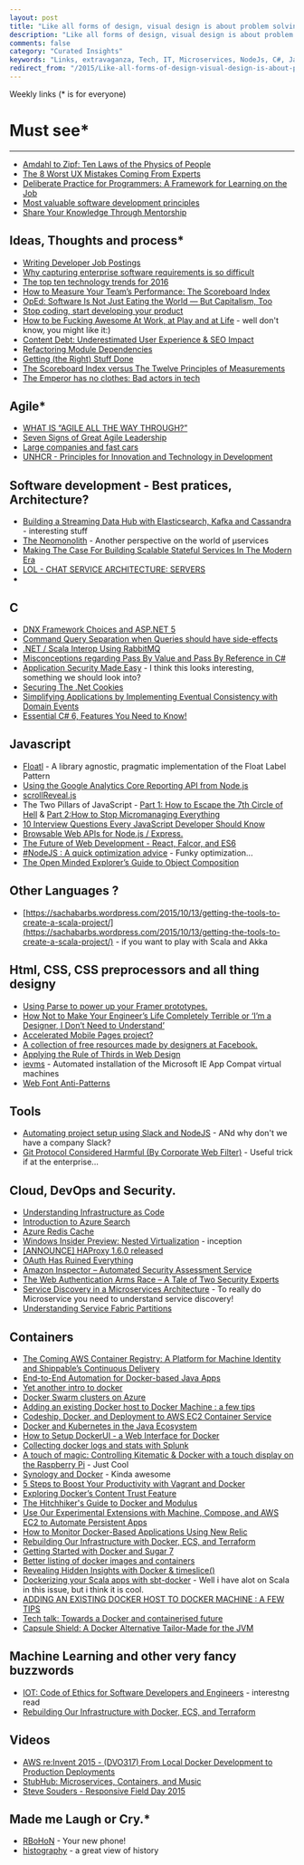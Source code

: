 ```yaml
---
layout: post
title: "Like all forms of design, visual design is about problem solving, not about personal preference or unsupported opinion."
description: "Like all forms of design, visual design is about problem solving, not about personal preference or unsupported opinion."
comments: false
category: "Curated Insights"
keywords: "Links, extravaganza, Tech, IT, Microservices, NodeJs, C#, Javascript, Solution architecture"
redirect_from: "/2015/Like-all-forms-of-design-visual-design-is-about-problem-solving-not-about-personal-preference-or-unsupported-opinion/"
---
```

Weekly links (* is for everyone)

#   Must see* #
-----
  * [Amdahl to Zipf: Ten Laws of the Physics of People](http://hintjens.com/blog:100)
  * [The 8 Worst UX Mistakes Coming From Experts](https://medium.com/swlh/the-8-worst-ux-mistakes-coming-from-experts-692884971f80)
  * [Deliberate Practice for Programmers: A Framework for Learning on the Job](http://simpleprogrammer.com/2015/10/09/deliberate-practice-for-programmers-a-framework-for-learning-on-the-job/)
  * [Most valuable software development principles](http://enterprisecraftsmanship.com/2015/10/12/most-valuable-software-development-principles/)
  * [Share Your Knowledge Through Mentorship](http://blog.teamtreehouse.com/share-knowledge-mentorship)
 
##  Ideas, Thoughts and process* ##
  * [Writing Developer Job Postings](http://www.tokyodev.com/2015/08/28/writing-developer-job-posting/)
  * [Why capturing enterprise software requirements is so difficult](http://www.cio.com/article/2990512/enterprise-software/why-capturing-enterprise-software-requirements-is-so-difficult.html#tk.rss_itstrategy)
  * [The top ten technology trends for 2016](https://jaxenter.com/the-top-ten-technology-trends-for-2016-121369.html?)
  * [How to Measure Your Team’s Performance: The Scoreboard Index](http://noop.nl/2015/10/the-scoreboard-index.html?)
  * [OpEd: Software Is Not Just Eating the World — But Capitalism, Too](http://thenewstack.io/oped-software-not-just-eating-world-capitalism/)
  * [Stop coding, start developing your product](https://blogs.endjin.com/2015/10/stop-coding-start-developing-your-product/)
  * [How to be Fucking Awesome At Work, at Play and at Life](https://medium.com/@docjamesw/how-to-be-fucking-awesome-509ea54524fc) - well don't know, you might like it:)
  * [Content Debt: Underestimated User Experience & SEO Impact](http://apmblog.dynatrace.com/2015/10/12/content-debt-underestimated-user-experience-seo-impact/)
  * [Refactoring Module Dependencies](http://martinfowler.com/articles/refactoring-dependencies.html)
  * [Getting (the Right) Stuff Done](http://blog.learningbyshipping.com/2015/10/12/getting-the-right-stuff-done/)
  * [The Scoreboard Index versus The Twelve Principles of Measurements](http://noop.nl/2015/10/the-scoreboard-index-versus-the-twelve-principles-of-measurements.html)
  * [The Emperor has no clothes: Bad actors in tech](http://blog.jessitron.com/2015/10/the-emperor-has-no-clothes-bad-actors.html)


## Agile* ##
  * [WHAT IS “AGILE ALL THE WAY THROUGH?”](http://magenic.com/Blog/Post/118/What-is-%E2%80%9CAgile-All-the-Way-Through-%E2%80%9D)
  * [Seven Signs of Great Agile Leadership](http://www.stickyminds.com/article/seven-signs-great-agile-leadership)
  * [Large companies and fast cars](http://allankelly.blogspot.dk/2015/10/large-companies-and-fast-cars.html)
  * [UNHCR - Principles for Innovation and Technology in Development](http://www.unicefstories.org/principles/)

##  Software development - Best pratices, Architecture? ##
  * [Building a Streaming Data Hub with Elasticsearch, Kafka and Cassandra](http://thenewstack.io/building-streaming-data-hub-elasticsearch-kafka-cassandra/) - interesting stuff
  * [The Neomonolith](https://inconshreveable.com/10-07-2015/the-neomonolith/) - Another perspective on the world of &micro;services
  * [Making The Case For Building Scalable Stateful Services In The Modern Era](http://highscalability.com/blog/2015/10/12/making-the-case-for-building-scalable-stateful-services-in-t.html)
  * [LOL - CHAT SERVICE ARCHITECTURE: SERVERS](http://engineering.riotgames.com/news/chat-service-architecture-servers)
  * 

##  **C** ##
  * [DNX Framework Choices and ASP.NET 5](http://odetocode.com/blogs/scott/archive/2015/10/13/dnx-framework-choices-and-asp-net-5.aspx)
  * [Command Query Separation when Queries should have side-effects](http://blog.ploeh.dk/2015/10/08/command-query-separation-when-queries-should-have-side-effects/)
  * [.NET / Scala Interop Using RabbitMQ](http://www.codeproject.com/Articles/1037532/NET-Scala-Interop-Using-RabbitMQ)
  * [Misconceptions regarding Pass By Value and Pass By Reference in C#](http://www.codeproject.com/Articles/1037209/Misconceptions-regarding-Pass-By-Value-and-Pass-By)
  * [Application Security Made Easy](https://www.checkmarx.com/) - I think this looks interesting, something we should look into?
  * [Securing The .Net Cookies](https://www.jardinesoftware.net/2015/10/13/securing-the-net-cookies/)
  * [Simplifying Applications by Implementing Eventual Consistency with Domain Events](https://visualstudiomagazine.com/articles/2015/10/01/implementing-eventual-consistency.aspx)
  * [Essential C# 6, Features You Need to Know!](http://developer.telerik.com/featured/essential-c-6-features-you-need-to-know/)

##  Javascript ##
  * [Floatl](https://github.com/richardvenneman/floatl) - A library agnostic, pragmatic implementation of the Float Label Pattern 
  * [Using the Google Analytics Core Reporting API from Node.js](http://www.2ality.com/2015/10/google-analytics-api.html)
  * [scrollReveal.js](https://github.com/jlmakes/scrollReveal.js)
  * The Two Pillars of JavaScript - [Part 1: How to Escape the 7th Circle of Hell](https://medium.com/javascript-scene/the-two-pillars-of-javascript-ee6f3281e7f3) & [Part 2:How to Stop Micromanaging Everything](https://medium.com/javascript-scene/the-two-pillars-of-javascript-pt-2-functional-programming-a63aa53a41a4)
  * [10 Interview Questions Every JavaScript Developer Should Know](https://medium.com/javascript-scene/10-interview-questions-every-javascript-developer-should-know-6fa6bdf5ad95)
  * [Browsable Web APIs for Node.js / Express.](https://github.com/tomchristie/express-browsable-api?utm_source=webopsweekly&utm_medium=email)
  * [The Future of Web Development - React, Falcor, and ES6](http://engineering.widen.com/blog/future-of-the-web-react-falcor/)
  * [#NodeJS : A quick optimization advice](https://top.fse.guru/nodejs-a-quick-optimization-advice-7353b820c92e) - Funky optimization...
  * [The Open Minded Explorer’s Guide to Object Composition](https://medium.com/javascript-scene/the-open-minded-explorer-s-guide-to-object-composition-88fe68961bed)

##  Other Languages ? ##
  * [https://sachabarbs.wordpress.com/2015/10/13/getting-the-tools-to-create-a-scala-project/](https://sachabarbs.wordpress.com/2015/10/13/getting-the-tools-to-create-a-scala-project/) - if you want to play with Scala and Akka 

##  Html, CSS, CSS preprocessors and all thing designy ##
  * [Using Parse to power up your Framer prototypes.](https://medium.com/facebook-design/using-parse-to-power-up-your-framer-prototypes-88cb87009d00)
  * [How Not to Make Your Engineer’s Life Completely Terrible or ‘I’m a Designer, I Don’t Need to Understand’](https://medium.com/facebook-design/how-not-to-make-your-engineer-s-life-completely-terrible-292a6d5d134c)
  * [Accelerated Mobile Pages project?](https://www.ampproject.org/)
  * [A collection of free resources made by designers at Facebook.](http://facebook.github.io/design/)
  * [Applying the Rule of Thirds in Web Design](http://webdesignledger.com/rule-of-thirds-in-web-design)
  * [ievms](https://github.com/xdissent/ievms) - Automated installation of the Microsoft IE App Compat virtual machines
  * [Web Font Anti-Patterns](http://bramstein.com/writing/web-font-anti-patterns.html)
 
##  Tools ##
  * [Automating project setup using Slack and NodeJS](http://thetechstudio.ghost.io/autom/#.Vh9HL37hAuU) - ANd why don't we have a company Slack?
  * [Git Protocol Considered Harmful (By Corporate Web Filter)](http://derickbailey.com/2015/10/14/git-protocol-considered-harmful-by-corporate-web-filter/) - Useful trick if at the enterprise...
 
##  Cloud, DevOps and Security.  ##
  * [Understanding Infrastructure as Code](https://cloudonaut.io/understanding-infrastructure-as-code/)
  * [Introduction to Azure Search](http://gunnarpeipman.com/2015/09/introduction-to-azure-search)
  * [Azure Redis Cache](https://azure.microsoft.com/en-us/blog/azure-redis-cache-public-preview-of-premium-tier/)
  * [Windows Insider Preview: Nested Virtualization](http://blogs.technet.com/b/virtualization/archive/2015/10/13/windows-insider-preview-nested-virtualization.aspx) - inception
  * [[ANNOUNCE] HAProxy 1.6.0 released](http://blog.haproxy.com/2015/10/14/whats-new-in-haproxy-1-6/)
  * [OAuth Has Ruined Everything](http://developer.telerik.com/featured/oauth-has-ruined-everything/?utm_source=webopsweekly&utm_medium=email)
  * [Amazon Inspector – Automated Security Assessment Service](https://aws.amazon.com/blogs/aws/amazon-inspector-automated-security-assessment-service/)
  * [The Web Authentication Arms Race – A Tale of Two Security Experts](http://blog.slaks.net/2015-10-13/web-authentication-arms-race-a-tale-of-two-security-experts/?utm_source=webopsweekly&utm_medium=email)
  * [Service Discovery in a Microservices Architecture](https://www.nginx.com/blog/service-discovery-in-a-microservices-architecture/) - To really do Microservice you need to understand service discovery!
  * [Understanding Service Fabric Partitions](http://blogs.msdn.com/b/mvpawardprogram/archive/2015/10/13/understanding-service-fabric-partitions.aspx?WT.mc_id=DX_MVP4025064)


## Containers ##
  * [The Coming AWS Container Registry: A Platform for Machine Identity and Shippable’s Continuous Delivery](http://thenewstack.io/the-coming-aws-container-registry-a-platform-for-machine-identity-and-continuous-delivery/)
  * [End-to-End Automation for Docker-based Java Apps](https://dzone.com/articles/end-to-end-automation-for-docker-based-java-apps)
  * [Yet another intro to docker](http://blog.simontimms.com/2015/10/04/yet-another-docker-intro/)
  * [Docker Swarm clusters on Azure](http://openness.microsoft.com/blog/2015/10/12/docker-swarm-clusters-on-azure/)
  * [Adding an existing Docker host to Docker Machine : a few tips](http://www.javacodegeeks.com/2015/10/adding-an-existing-docker-host-to-docker-machine-a-few-tips.html)
  * [Codeship, Docker, and Deployment to AWS EC2 Container Service](http://www.javacodegeeks.com/2015/10/codeship-docker-and-deployment-to-aws-ec2-container-service.html)
  * [Docker and Kubernetes in the Java Ecosystem](https://dzone.com/articles/docker-and-kubernetes-in-the-java-ecosystem)
  * [How to Setup DockerUI - a Web Interface for Docker](http://linoxide.com/linux-how-to/setup-dockerui-web-interface-docker)
  * [Collecting docker logs and stats with Splunk](http://blogs.splunk.com/2015/08/24/collecting-docker-logs-and-stats-with-splunk/)
  * [A touch of magic: Controlling Kitematic & Docker with a touch display on the Raspberry Pi](http://blog.hypriot.com/post/a-touch-of-magic-controlling-kitematic-with-a-touch-display-on-the-raspberry-pi/) - Just Cool
  * [Synology and Docker](http://www.jinkit.com/docker-on-synology/?) - Kinda awesome
  * [5 Steps to Boost Your Productivity with Vagrant and Docker](http://www.mikelangelo-project.eu/2015/10/5-steps-to-boost-your-productivity-with-vagrant-and-docker/)
  * [Exploring Docker’s Content Trust Feature](http://blog.codeship.com/exploring-dockers-new-content-trust-feature/)
  * [The Hitchhiker's Guide to Docker and Modulus](http://code.tutsplus.com/tutorials/the-hitchhikers-guide-to-docker-and-modulus--cms-24770)
  * [Use Our Experimental Extensions with Machine, Compose, and AWS EC2 to Automate Persistent Apps](http://blog.emccode.com/2015/10/01/use-docker-machine-and-compose-with-aws-ec2-to-automate-persistent-apps/)
  * [How to Monitor Docker-Based Applications Using New Relic](http://code.tutsplus.com/tutorials/how-to-monitor-docker-based-applications-using-new-relic--cms-24891)
  * [Rebuilding Our Infrastructure with Docker, ECS, and Terraform](https://segment.com/blog/rebuilding-our-infrastructure/)
  * [Getting Started with Docker and Sugar 7](http://developer.sugarcrm.com/2015/10/07/getting-started-with-docker-and-sugar-7)
  * [Better listing of docker images and containers](http://blog.pixelastic.com/2015/09/29/better-listing-of-docker-images-and-container/)
  * [Revealing Hidden Insights with Docker & timeslice()](https://blog.logentries.com/2015/10/revealing-hidden-insights-with-docker-timeslice)
  * [Dockerizing your Scala apps with sbt-docker](http://velvia.github.io/Docker-Scala-Sbt/) - Well i have alot on Scala in this issue, but i think it is cool.
  * [ADDING AN EXISTING DOCKER HOST TO DOCKER MACHINE : A FEW TIPS](http://blog.dahanne.net/2015/10/07/adding-an-existing-docker-host-to-docker-machine-a-few-tips/)
  * [Tech talk: Towards a Docker and containerised future ](http://tech.just-eat.com/2015/10/14/tech-talk-towards-a-docker-and-containerised-future/)
  * [Capsule Shield: A Docker Alternative Tailor-Made for the JVM](http://blog.paralleluniverse.co/2015/10/08/container-capsules/?)

## Machine Learning and other very fancy buzzwords ##
  * [IOT: Code of Ethics for Software Developers and Engineers](http://blogs.msdn.com/b/devschool/archive/2015/10/09/iot-code-of-ethics-for-software-developers-and-engineers.aspx) - interestng read
  * [Rebuilding Our Infrastructure with Docker, ECS, and Terraform](https://segment.com/blog/rebuilding-our-infrastructure/)

##  Videos ##
  * [AWS re:Invent 2015 - (DVO317) From Local Docker Development to Production Deployments](https://www.youtube.com/watch?v=7CZFpHUPqXw&_tmc=hJJf6Kg2Bq8OZLOK5qWIhzurNCMLNddf_6ifA1HQpsk&mkt_tok=3RkMMJWWfF9wsRonuqTMZKXonjHpfsX54%2B0uXKK1lMI%2F0ER3fOvrPUfGjI4ASsBrI%2BSLDwEYGJlv6SgFQ7LMMaZq1rgMXBk%3D)
  * [StubHub: Microservices, Containers, and Music](http://containersummit.io/events/sf-2015/videos/stubhub-microservices-containers-and-music)
  * [Steve Souders - Responsive Field Day 2015](https://www.youtube.com/watch?v=f5_iAzS3WMQ&utm_source=webopsweekly&utm_medium=email)

##  Made me Laugh or Cry.* ##
 * [RBoHoN](https://robohon.com/special/english/) - Your new phone!
 * [histography](http://histography.io/) - a great view of history


